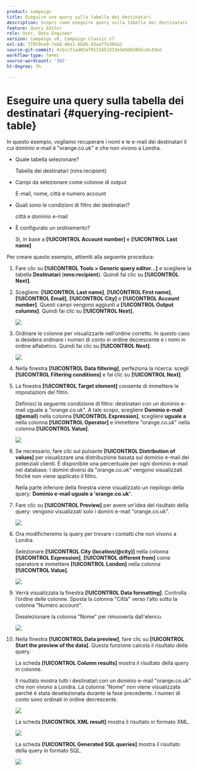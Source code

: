 ```yaml
---
product: campaign
title: Eseguire una query sulla tabella dei destinatari
description: Scopri come eseguire query sulla tabella dei destinatari
feature: Query Editor
role: User, Data Engineer
version: Campaign v8, Campaign Classic v7
exl-id: 7f859ce9-7ab8-46e1-8bd6-43aaffe30da2
source-git-commit: 4cbccf1ad02af9133d51933e3e0d010b5c8c43bd
workflow-type: tm+mt
source-wordcount: '392'
ht-degree: 3%

---
```


# Eseguire una query sulla tabella dei destinatari {#querying-recipient-table}



In questo esempio, vogliamo recuperare i nomi e le e-mail dei destinatari il cui dominio e-mail è &quot;orange.co.uk&quot; e che non vivono a Londra.

* Quale tabella selezionare?

  Tabella dei destinatari (nms:recipient)

* Campi da selezionare come colonne di output

  E-mail, nome, città e numero account

* Quali sono le condizioni di filtro dei destinatari?

  città e dominio e-mail

* È configurato un ordinamento?

  Sì, in base a **[!UICONTROL Account number]** e **[!UICONTROL Last name]**

Per creare questo esempio, attieniti alla seguente procedura:

1. Fare clic su **[!UICONTROL Tools > Generic query editor...]** e scegliere la tabella **Destinatari** (**nms:recipient**). Quindi fai clic su **[!UICONTROL Next]**.
1. Scegliere: **[!UICONTROL Last name]**, **[!UICONTROL First name]**, **[!UICONTROL Email]**, **[!UICONTROL City]** e **[!UICONTROL Account number]**. Questi campi vengono aggiunti a **[!UICONTROL Output columns]**. Quindi fai clic su **[!UICONTROL Next]**.

   ![](assets/query_editor_03.png)

1. Ordinare le colonne per visualizzarle nell&#39;ordine corretto. In questo caso si desidera ordinare i numeri di conto in ordine decrescente e i nomi in ordine alfabetico. Quindi fai clic su **[!UICONTROL Next]**.

   ![](assets/query_editor_04.png)

1. Nella finestra **[!UICONTROL Data filtering]**, perfeziona la ricerca: scegli **[!UICONTROL Filtering conditions]** e fai clic su **[!UICONTROL Next]**.
1. La finestra **[!UICONTROL Target element]** consente di immettere le impostazioni del filtro.

   Definisci la seguente condizione di filtro: destinatari con un dominio e-mail uguale a &quot;orange.co.uk&quot;. A tale scopo, scegliere **Dominio e-mail (@email)** nella colonna **[!UICONTROL Expression]**, scegliere **uguale a** nella colonna **[!UICONTROL Operator]** e immettere &quot;orange.co.uk&quot; nella colonna **[!UICONTROL Value]**.

   ![](assets/query_editor_05.png)

1. Se necessario, fare clic sul pulsante **[!UICONTROL Distribution of values]** per visualizzare una distribuzione basata sul dominio e-mail dei potenziali clienti. È disponibile una percentuale per ogni dominio e-mail nel database. I domini diversi da &quot;orange.co.uk&quot; vengono visualizzati finché non viene applicato il filtro.

   Nella parte inferiore della finestra viene visualizzato un riepilogo della query: **Dominio e-mail uguale a &#39;orange.co.uk&#39;**.

1. Fare clic su **[!UICONTROL Preview]** per avere un&#39;idea del risultato della query: vengono visualizzati solo i domini e-mail &quot;orange.co.uk&quot;.

   ![](assets/query_editor_nveau_17.png)

1. Ora modificheremo la query per trovare i contatti che non vivono a Londra.

   Selezionare **[!UICONTROL City (location/@city)]** nella colonna **[!UICONTROL Expression]**, **[!UICONTROL different from]** come operatore e immettere **[!UICONTROL London]** nella colonna **[!UICONTROL Value]**.

   ![](assets/query_editor_08.png)

1. Verrà visualizzata la finestra **[!UICONTROL Data formatting]**. Controlla l’ordine delle colonne. Sposta la colonna &quot;Città&quot; verso l’alto sotto la colonna &quot;Numero account&quot;.

   Deselezionare la colonna &quot;Nome&quot; per rimuoverla dall&#39;elenco.

   ![](assets/query_editor_nveau_15.png)

1. Nella finestra **[!UICONTROL Data preview]**, fare clic su **[!UICONTROL Start the preview of the data]**. Questa funzione calcola il risultato della query.

   La scheda **[!UICONTROL Column results]** mostra il risultato della query in colonne.

   Il risultato mostra tutti i destinatari con un dominio e-mail &quot;orange.co.uk&quot; che non vivono a Londra. La colonna &quot;Nome&quot; non viene visualizzata perché è stata deselezionata durante la fase precedente. I numeri di conto sono ordinati in ordine decrescente.

   ![](assets/query_editor_nveau_12.png)

   La scheda **[!UICONTROL XML result]** mostra il risultato in formato XML.

   ![](assets/query_editor_nveau_13.png)

   La scheda **[!UICONTROL Generated SQL queries]** mostra il risultato della query in formato SQL.

   ![](assets/query_editor_nveau_14.png)
